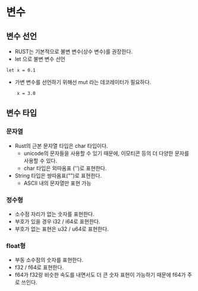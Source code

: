 # 변수

## 변수 선언
- RUST는 기본적으로 불변 변수(상수 변수)를 권장한다.
- let 으로 불변 변수 선언

``` let x = 0.1 ```

- 가변 변수를 선언하기 위해선 mut 라는 데코레이터가 필요하다.

``` let mut x = 0.1 
    x = 3.0
```

## 변수 타입
### 문자열
- Rust의 근본 문자열 타입은 char 타입이다.
    - unicode의 문자들을 사용할 수 있기 때문에, 이모티콘 등의 더 다양한 문자를 사용할 수 있다.
    - char 타입은 외따옴표 ('')로 표현한다.
- String 타입은 쌍따옴표("")로 표현한다.
    - ASCII 내의 문자열만 표현 가능

### 정수형
- 소수점 자리가 없는 숫자를 표현한다.
- 부호가 있을 경우 i32 / i64로 표현한다.
- 부호가 없는 표현은 u32 / u64로 표현한다.

### float형
- 부동 소수점의 숫자를 표현한다.
- f32 / f64로 표현한다.
- f64가 f32랑 비슷한 속도를 내면서도 더 큰 숫자 표현이 가능하기 때문에 f64가 주로 쓰인다.